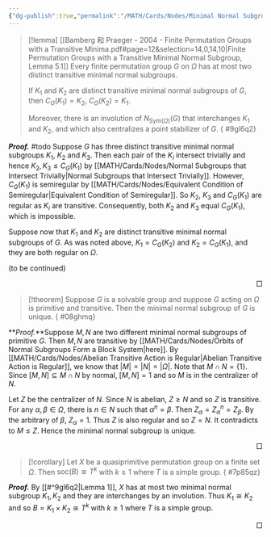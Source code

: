 ```yaml
---
{"dg-publish":true,"permalink":"/MATH/Cards/Nodes/Minimal Normal Subgroups of Permutation Groups/","dgPassFrontmatter":true}
---
```



> [!lemma] [[Bamberg 和 Praeger - 2004 - Finite Permutation Groups with a Transitive Minima.pdf#page=12&selection=14,0,14,10|Finite Permutation Groups with a Transitive Minimal Normal Subgroup, Lemma 5.1]]
> Every finite permutation group $G$ on $\Omega$ has at most two distinct transitive minimal normal subgroups. 
> 
> If $K_1$ and $K_2$ are distinct transitive minimal normal subgroups of $G$, then $C_G(K_1)=K_2$, $C_G(K_2)=K_1$. 
> 
> Moreover, there is an involution of $N_{\mathrm{Sym}(\Omega)}(G)$ that interchanges $K_1$ and $K_2$, and which also centralizes a point stabilizer of $G$.
{ #9gl6q2}


**_Proof._**
#todo Suppose $G$ has three distinct transitive minimal normal subgroups $K_1$, $K_2$ and $K_3$. Then each pair of the $K_i$ intersect trivially and hence $K_2,K_3\leqslant C_G(K_1)$ by [[MATH/Cards/Nodes/Normal Subgroups that Intersect Trivially\|Normal Subgroups that Intersect Trivially]]. However, $C_G(K_1)$ is semiregular by [[MATH/Cards/Nodes/Equivalent Condition of Semiregular\|Equivalent Condition of Semiregular]]. So $K_2$, $K_3$ and $C_G(K_1)$ are regular as $K_i$ are transitive. Consequently, both $K_2$ and $K_3$ equal $C_G(K_1)$, which is impossible.

Suppose now that $K_1$ and $K_2$ are distinct transitive minimal normal subgroups of $G$. As was noted above, $K_1=C_G(K_2)$ and $K_2=C_G(K_1)$, and they are both regular on $\Omega$. 

(to be continued)
<p align="right">□</p>


> [!theorem]
> Suppose $G$ is a solvable group and suppose $G$ acting on $\Omega$ is primitive and transitive. Then the minimal normal subgroup of $G$ is unique.
{ #08ghmq}


**_Proof._**Suppose $M,N$ are two different minimal normal subgroups of primitive $G$. Then $M,N$ are transitive by [[MATH/Cards/Nodes/Orbits of Normal Subgroups Form a Block System\|here]]. By [[MATH/Cards/Nodes/Abelian Transitive Action is Regular\|Abelian Transitive Action is Regular]], we know that $|M|=|N|=|\Omega|$. Note that $M\cap N=\{1\}$. Since $[M,N]\subseteq M\cap N$ by normal, $[M,N]=1$ and so $M$ is in the centralizer of $N$. 

Let $Z$ be the centralizer of $N$. Since $N$ is abelian, $Z\geq N$ and so $Z$ is transitive. For any $\alpha,\beta\in\Omega$, there is $n\in N$ such that $\alpha^n=\beta$. Then $Z_\alpha=Z_\alpha^n=Z_\beta$. By the arbitrary of $\beta$, $Z_\alpha=1$. Thus $Z$ is also regular and so $Z=N$. It contradicts to $M\leq Z$. Hence the minimal normal subgroup is unique.
<p align="right">□</p>





> [!corollary]
> Let $X$ be a quasiprimitive permutation group on a finite set $\Omega$. Then $\mathrm{soc}(B)\cong T^k$ with $k\geq 1$ where $T$ is a simple group. 
{ #7p85qz}


**_Proof._**
By [[#^9gl6q2|Lemma 1]], $X$ has at most two minimal normal subgroup $K_1,K_2$ and they are interchanges by an involution. Thus $K_1\cong K_2$ and so $B=K_1\times K_2\cong T^k$ with $k\geq 1$ where $T$ is a simple group.
<p align="right">□</p>
